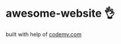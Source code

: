 # awesome-website :ok_hand:                                                                                                                                                                                                                                                                    
built with help of <a href="http://johnelder.com/">codemy.com</a>
